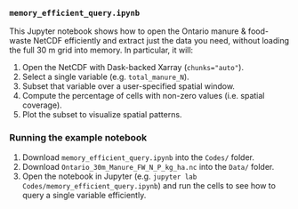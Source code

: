 ### `memory_efficient_query.ipynb`

This Jupyter notebook shows how to open the Ontario manure & food-waste NetCDF efficiently and extract just the data you need, without loading the full 30 m grid into memory. In particular, it will:

1. Open the NetCDF with Dask-backed Xarray (`chunks="auto"`).  
2. Select a single variable (e.g. `total_manure_N`).  
3. Subset that variable over a user-specified spatial window.  
4. Compute the percentage of cells with non-zero values (i.e. spatial coverage).  
5. Plot the subset to visualize spatial patterns.

### Running the example notebook

1. Download `memory_efficient_query.ipynb` into the `Codes/` folder.
2. Download `Ontario_30m_Manure_FW_N_P_kg_ha.nc` into the `Data/` folder.
3. Open the notebook in Jupyter (e.g. `jupyter lab Codes/memory_efficient_query.ipynb`) and run the cells to see how to query a single variable efficiently.

